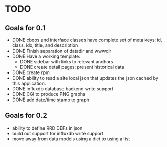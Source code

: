 TODO
=====

Goals for 0.1
----------------

* DONE cbqos and interface classes have complete set of meta keys: id, class,
  idx, title, and description
* DONE Finish separation of datadir and wwwdir
* DONE Have a working template:
  * DONE sidebar with links to relevant anchors
  * DONE create detail pages: present historical data
* DONE create rpm
* DONE ability to read a site local json that updates the json cached by this
  application.
* DONE influxdb database backend write support
* DONE CGI to produce PNG graphs
* DONE add date/time stamp to graph

Goals for 0.2
----------------

* ability to define RRD DEFs in json
* build out support for influxdb write support
* move away from data models using a dict to using a list
